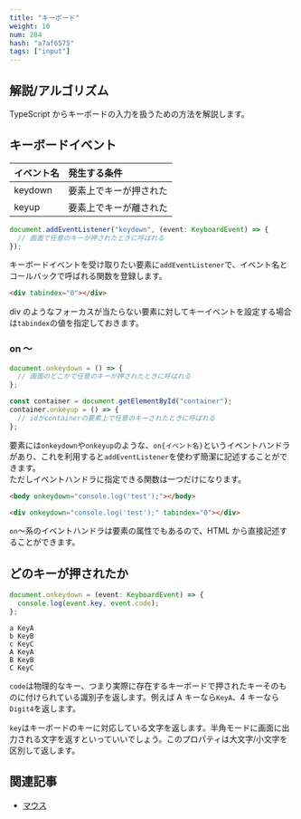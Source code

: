 ```yaml
---
title: "キーボード"
weight: 10
num: 284
hash: "a7af6575"
tags: ["input"]
---
```


## 解説/アルゴリズム

TypeScript からキーボードの入力を扱うための方法を解説します。

## キーボードイベント

| イベント名 | 発生する条件           |
| :--------- | :--------------------- |
| keydown    | 要素上でキーが押された |
| keyup      | 要素上でキーが離された |

```typescript
document.addEventListener("keydown", (event: KeyboardEvent) => {
  // 画面で任意のキーが押されたときに呼ばれる
});
```

キーボードイベントを受け取りたい要素に`addEventListener`で、イベント名とコールバックで呼ばれる関数を登録します。

```html
<div tabindex="0"></div>
```

div のようなフォーカスが当たらない要素に対してキーイベントを設定する場合は`tabindex`の値を指定しておきます。

### on ～

```typescript
document.onkeydown = () => {
  // 画面のどこかで任意のキーが押されたときに呼ばれる
};

const container = document.getElementById("container");
container.onkeyup = () => {
  // idがcontainerの要素上で任意のキーされたときに呼ばれる
};
```

要素には`onkeydown`や`onkeyup`のような、`on{イベント名}`というイベントハンドラがあり、これを利用すると`addEventListener`を使わず簡潔に記述することができます。  
ただしイベントハンドラに指定できる関数は一つだけになります。

```html
<body onkeydown="console.log('test');"></body>

<div onkeydown="console.log('test');" tabindex="0"></div>
```

`on`～系のイベントハンドラは要素の属性でもあるので、HTML から直接記述することができます。

## どのキーが押されたか

```typescript
document.onkeydown = (event: KeyboardEvent) => {
  console.log(event.key, event.code);
};
```

```text
a KeyA
b KeyB
c KeyC
A KeyA
B KeyB
C KeyC
```

`code`は物理的なキー、つまり実際に存在するキーボードで押されたキーそのものに付けられている識別子を返します。例えば A キーなら`KeyA`、4 キーなら`Digit4`を返します。

`key`はキーボードのキーに対応している文字を返します。半角モードに画面に出力される文字を返すといっていいでしょう。このプロパティは大文字/小文字を区別して返します。

## 関連記事

- [マウス](/c01286ec/)
